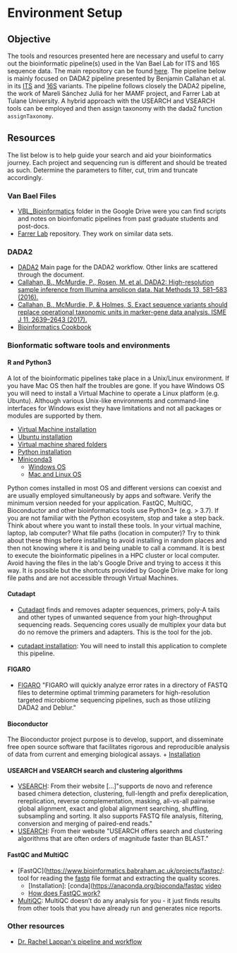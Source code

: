 # Environment Setup

## Objective

The tools and resources presented here are necessary and useful to carry out the bioinformatic pipeline(s) used in the Van Bael Lab for ITS and 16S sequence data. The main repository can be found [here](https://github.com/VanBaelLab/VBL_DADA2). 
The pipeline below is mainly focused on DADA2 pipeline presented by Benjamin Callahan et al. in its [ITS](https://benjjneb.github.io/dada2/ITS_workflow.html) and [16S](https://benjjneb.github.io/dada2/tutorial.html) variants. The pipeline follows closely the DADA2 pipeline, the work of Mareli Sánchez Juliá for her MAMF project, and Farrer Lab at Tulane University. A hybrid approach with the USEARCH and VSEARCH tools can be employed and then assign taxonomy with the dada2 function `assignTaxonomy`. 

## Resources

The list below is to help guide your search and aid your bioinformatics journey. Each project and sequencing run is different and should be treated as such. Determine the parameters to filter, cut, trim and truncate accordingly.

### Van Bael Files
   + [VBL_Bioinformatics](https://drive.google.com/open?id=1Z4jHQDcS4dOpG6hlkXVWMw72tZeCYYRH&usp=drive_fs) folder in the Google Drive were you can find scripts and notes on bioinfomatic pipelines from past graduate students and post-docs.
   + [Farrer Lab](https://github.com/ecfarrer/LAmarshGradient2/blob/master/BioinformaticsITS.R) repository. They work on similar data sets.
   
### DADA2
   + [DADA2](https://benjjneb.github.io/dada2/index.html) Main page for the DADA2 workflow. Other links are scattered through the document. 
   + [Callahan, B., McMurdie, P., Rosen, M. et al. DADA2: High-resolution sample inference from Illumina amplicon data. Nat Methods 13, 581–583 (2016).](https://doi.org/10.1038/nmeth.3869)
   + [Callahan, B., McMurdie, P. & Holmes, S. Exact sequence variants should replace operational taxonomic units in marker-gene data analysis. ISME J 11, 2639–2643 (2017).](https://doi.org/10.1038/ismej.2017.119)
   + [Bioinformatics Cookbook](https://bioinformaticsworkbook.org/dataAnalysis/Metagenomics/Dada2.html#gsc.tab=0)

### Bionformatic software tools and environments 

#### R and Python3

A lot of the bioinformatic pipelines take place in a Unix/Linux environment. If you have Mac OS then half the troubles are gone. If you have Windows OS you will need to install a Virtual Machine to operate a Linux platform (e.g. Ubuntu). Although various Unix-like environments and command-line interfaces for Windows exist they have limitations and not all packages or modules are supported by them.

   + [Virtual Machine installation](https://www.virtualbox.org/)
   + [Ubuntu installation](https://ubuntu.com/tutorials/how-to-run-ubuntu-desktop-on-a-virtual-machine-using-virtualbox#1-overview)
   + [Virtual machine shared folders](https://averagelinuxuser.com/virtualbox-shared-folder/)
   + [Python installation](https://www.python.org/downloads/)
   + [Miniconda3](https://docs.conda.io/en/latest/miniconda.html#installing)
      + [Windows OS](https://www.codecademy.com/article/install-python3)
      + [Mac and Linux OS](https://engineeringfordatascience.com/posts/install_miniconda_from_the_command_line/)
   
   
Python comes installed in most OS and different versions can coexist and are usually employed simultaneously by apps and software. Verify the minimum version needed for your application. FastQC, MultiQC, Bioconductor and other bioinformatics tools use Python3+ (e.g. > 3.7).
If you are not familiar with the Python ecosystem, stop and take a step back. Think about where you want to install these tools. In your virtual machine, laptop, lab computer? What file paths (location in computer)?
Try to think about these things before installing to avoid installing in random places and then not knowing where it is and being unable to call a command. It is best to execute the bioinformatic pipelines in a HPC cluster or local computer. Avoid having the files in the lab's Google Drive and trying to access it this way. It is possible but the shortcuts provided by Google Drive make for long file paths and are not accessible through Virtual Machines.

#### Cutadapt

   + [Cutadapt](https://cutadapt.readthedocs.io/en/stable/index.html) finds and removes adapter sequences, primers, poly-A tails and other types of unwanted sequence from your high-throughput sequencing reads. Sequencing cores usually de multiplex your data but do no remove the primers and adapters. This is the tool for the job.

   +  [cutadapt installation](https://cutadapt.readthedocs.io/en/stable/installation.html#installation-on-windows): You will need to install this application to complete this pipeline. 

#### FIGARO
   + [FIGARO](https://github.com/Zymo-Research/figaro#figaro) "FIGARO will quickly analyze error rates in a directory of FASTQ files to determine optimal trimming parameters for high-resolution targeted microbiome sequencing pipelines, such as those utilizing DADA2 and Deblur."

#### Bioconductor
The Bioconductor project purpose is to develop, support, and disseminate free open source software that facilitates rigorous and reproducible analysis of data from current and emerging biological assays.
     + [Installation](https://www.bioconductor.org/install/)
     
#### USEARCH and VSEARCH search and clustering algorithms
   + [VSEARCH](https://github.com/torognes/vsearch): From their website [...]"supports de novo and reference based chimera detection, clustering, full-length and prefix dereplication, rereplication, reverse complementation, masking, all-vs-all pairwise global alignment, exact and global alignment searching, shuffling, subsampling and sorting. It also supports FASTQ file analysis, filtering, conversion and merging of paired-end reads."
   + [USEARCH](https://www.drive5.com/usearch/): From their website "USEARCH offers search and clustering algorithms that are often orders of magnitude faster than BLAST."
   
#### FastQC and MultiQC
   + [FastQC](https://www.bioinformatics.babraham.ac.uk/projects/fastqc/: tool for reading the [fastq](https://en.wikipedia.org/wiki/FASTQ_format) file format and extracting the quality scores. 
      + [Installation]: [conda](https://anaconda.org/bioconda/fastqc [video](https://www.youtube.com/watch?v=Umo1pRuT0OI)
      + [How does FastQC work?](https://dnacore.missouri.edu/PDF/FastQC_Manual.pdf)
   + [MultiQC](https://multiqc.info/): MultiQC doesn’t do any analysis for you - it just finds results from other tools that you have already run and generates nice reports.

### Other resources
   + [Dr. Rachel Lappan's pipeline and workflow](https://rachaellappan.github.io/16S-analysis/index.html)